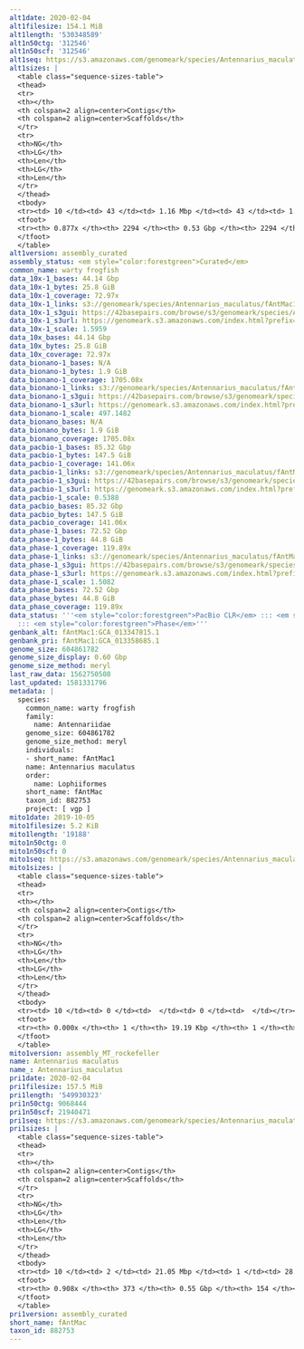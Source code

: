 ```yaml
---
alt1date: 2020-02-04
alt1filesize: 154.1 MiB
alt1length: '530348589'
alt1n50ctg: '312546'
alt1n50scf: '312546'
alt1seq: https://s3.amazonaws.com/genomeark/species/Antennarius_maculatus/fAntMac1/assembly_curated/fAntMac1.alt.cur.20200204.fasta.gz
alt1sizes: |
  <table class="sequence-sizes-table">
  <thead>
  <tr>
  <th></th>
  <th colspan=2 align=center>Contigs</th>
  <th colspan=2 align=center>Scaffolds</th>
  </tr>
  <tr>
  <th>NG</th>
  <th>LG</th>
  <th>Len</th>
  <th>LG</th>
  <th>Len</th>
  </tr>
  </thead>
  <tbody>
  <tr><td> 10 </td><td> 43 </td><td> 1.16 Mbp </td><td> 43 </td><td> 1.16 Mbp </td></tr><tr><td> 20 </td><td> 102 </td><td> 0.89 Mbp </td><td> 102 </td><td> 0.89 Mbp </td></tr><tr><td> 30 </td><td> 188 </td><td> 0.58 Mbp </td><td> 188 </td><td> 0.58 Mbp </td></tr><tr><td> 40 </td><td> 312 </td><td> 425.25 Kbp </td><td> 312 </td><td> 425.25 Kbp </td></tr><tr style="background-color:#cccccc;"><td> 50 </td><td> 477 </td><td> 312.55 Kbp </td><td> 477 </td><td> 312.55 Kbp </td></tr><tr><td> 60 </td><td> 701 </td><td> 233.87 Kbp </td><td> 701 </td><td> 233.87 Kbp </td></tr><tr><td> 70 </td><td> 1007 </td><td> 167.14 Kbp </td><td> 1007 </td><td> 167.14 Kbp </td></tr><tr><td> 80 </td><td> 1463 </td><td> 104.03 Kbp </td><td> 1463 </td><td> 104.03 Kbp </td></tr><tr><td> 90 </td><td> 0 </td><td>  </td><td> 0 </td><td>  </td></tr><tr><td> 100 </td><td> 0 </td><td>  </td><td> 0 </td><td>  </td></tr></tbody>
  <tfoot>
  <tr><th> 0.877x </th><th> 2294 </th><th> 0.53 Gbp </th><th> 2294 </th><th> 0.53 Gbp </th></tr>
  </tfoot>
  </table>
alt1version: assembly_curated
assembly_status: <em style="color:forestgreen">Curated</em>
common_name: warty frogfish
data_10x-1_bases: 44.14 Gbp
data_10x-1_bytes: 25.8 GiB
data_10x-1_coverage: 72.97x
data_10x-1_links: s3://genomeark/species/Antennarius_maculatus/fAntMac1/genomic_data/10x/<br>
data_10x-1_s3gui: https://42basepairs.com/browse/s3/genomeark/species/Antennarius_maculatus/fAntMac1/genomic_data/10x/
data_10x-1_s3url: https://genomeark.s3.amazonaws.com/index.html?prefix=species/Antennarius_maculatus/fAntMac1/genomic_data/10x/
data_10x-1_scale: 1.5959
data_10x_bases: 44.14 Gbp
data_10x_bytes: 25.8 GiB
data_10x_coverage: 72.97x
data_bionano-1_bases: N/A
data_bionano-1_bytes: 1.9 GiB
data_bionano-1_coverage: 1705.08x
data_bionano-1_links: s3://genomeark/species/Antennarius_maculatus/fAntMac1/genomic_data/bionano/<br>
data_bionano-1_s3gui: https://42basepairs.com/browse/s3/genomeark/species/Antennarius_maculatus/fAntMac1/genomic_data/bionano/
data_bionano-1_s3url: https://genomeark.s3.amazonaws.com/index.html?prefix=species/Antennarius_maculatus/fAntMac1/genomic_data/bionano/
data_bionano-1_scale: 497.1482
data_bionano_bases: N/A
data_bionano_bytes: 1.9 GiB
data_bionano_coverage: 1705.08x
data_pacbio-1_bases: 85.32 Gbp
data_pacbio-1_bytes: 147.5 GiB
data_pacbio-1_coverage: 141.06x
data_pacbio-1_links: s3://genomeark/species/Antennarius_maculatus/fAntMac1/genomic_data/pacbio/<br>
data_pacbio-1_s3gui: https://42basepairs.com/browse/s3/genomeark/species/Antennarius_maculatus/fAntMac1/genomic_data/pacbio/
data_pacbio-1_s3url: https://genomeark.s3.amazonaws.com/index.html?prefix=species/Antennarius_maculatus/fAntMac1/genomic_data/pacbio/
data_pacbio-1_scale: 0.5388
data_pacbio_bases: 85.32 Gbp
data_pacbio_bytes: 147.5 GiB
data_pacbio_coverage: 141.06x
data_phase-1_bases: 72.52 Gbp
data_phase-1_bytes: 44.8 GiB
data_phase-1_coverage: 119.89x
data_phase-1_links: s3://genomeark/species/Antennarius_maculatus/fAntMac1/genomic_data/phase/<br>
data_phase-1_s3gui: https://42basepairs.com/browse/s3/genomeark/species/Antennarius_maculatus/fAntMac1/genomic_data/phase/
data_phase-1_s3url: https://genomeark.s3.amazonaws.com/index.html?prefix=species/Antennarius_maculatus/fAntMac1/genomic_data/phase/
data_phase-1_scale: 1.5082
data_phase_bases: 72.52 Gbp
data_phase_bytes: 44.8 GiB
data_phase_coverage: 119.89x
data_status: '''<em style="color:forestgreen">PacBio CLR</em> ::: <em style="color:forestgreen">10x</em>
  ::: <em style="color:forestgreen">Phase</em>'''
genbank_alt: fAntMac1:GCA_013347815.1
genbank_pri: fAntMac1:GCA_013358685.1
genome_size: 604861782
genome_size_display: 0.60 Gbp
genome_size_method: meryl
last_raw_data: 1562750508
last_updated: 1581331796
metadata: |
  species:
    common_name: warty frogfish
    family:
      name: Antennariidae
    genome_size: 604861782
    genome_size_method: meryl
    individuals:
    - short_name: fAntMac1
    name: Antennarius maculatus
    order:
      name: Lophiiformes
    short_name: fAntMac
    taxon_id: 882753
    project: [ vgp ]
mito1date: 2019-10-05
mito1filesize: 5.2 KiB
mito1length: '19188'
mito1n50ctg: 0
mito1n50scf: 0
mito1seq: https://s3.amazonaws.com/genomeark/species/Antennarius_maculatus/fAntMac1/assembly_MT_rockefeller/fAntMac1.MT.20191005.fasta.gz
mito1sizes: |
  <table class="sequence-sizes-table">
  <thead>
  <tr>
  <th></th>
  <th colspan=2 align=center>Contigs</th>
  <th colspan=2 align=center>Scaffolds</th>
  </tr>
  <tr>
  <th>NG</th>
  <th>LG</th>
  <th>Len</th>
  <th>LG</th>
  <th>Len</th>
  </tr>
  </thead>
  <tbody>
  <tr><td> 10 </td><td> 0 </td><td>  </td><td> 0 </td><td>  </td></tr><tr><td> 20 </td><td> 0 </td><td>  </td><td> 0 </td><td>  </td></tr><tr><td> 30 </td><td> 0 </td><td>  </td><td> 0 </td><td>  </td></tr><tr><td> 40 </td><td> 0 </td><td>  </td><td> 0 </td><td>  </td></tr><tr style="background-color:#cccccc;"><td> 50 </td><td> 0 </td><td style="background-color:#ff8888;">  </td><td> 0 </td><td style="background-color:#ff8888;">  </td></tr><tr><td> 60 </td><td> 0 </td><td>  </td><td> 0 </td><td>  </td></tr><tr><td> 70 </td><td> 0 </td><td>  </td><td> 0 </td><td>  </td></tr><tr><td> 80 </td><td> 0 </td><td>  </td><td> 0 </td><td>  </td></tr><tr><td> 90 </td><td> 0 </td><td>  </td><td> 0 </td><td>  </td></tr><tr><td> 100 </td><td> 0 </td><td>  </td><td> 0 </td><td>  </td></tr></tbody>
  <tfoot>
  <tr><th> 0.000x </th><th> 1 </th><th> 19.19 Kbp </th><th> 1 </th><th> 19.19 Kbp </th></tr>
  </tfoot>
  </table>
mito1version: assembly_MT_rockefeller
name: Antennarius maculatus
name_: Antennarius_maculatus
pri1date: 2020-02-04
pri1filesize: 157.5 MiB
pri1length: '549930323'
pri1n50ctg: 9068444
pri1n50scf: 21940471
pri1seq: https://s3.amazonaws.com/genomeark/species/Antennarius_maculatus/fAntMac1/assembly_curated/fAntMac1.pri.cur.20200204.fasta.gz
pri1sizes: |
  <table class="sequence-sizes-table">
  <thead>
  <tr>
  <th></th>
  <th colspan=2 align=center>Contigs</th>
  <th colspan=2 align=center>Scaffolds</th>
  </tr>
  <tr>
  <th>NG</th>
  <th>LG</th>
  <th>Len</th>
  <th>LG</th>
  <th>Len</th>
  </tr>
  </thead>
  <tbody>
  <tr><td> 10 </td><td> 2 </td><td> 21.05 Mbp </td><td> 1 </td><td> 28.82 Mbp </td></tr><tr><td> 20 </td><td> 5 </td><td> 18.16 Mbp </td><td> 4 </td><td> 26.55 Mbp </td></tr><tr><td> 30 </td><td> 9 </td><td> 14.48 Mbp </td><td> 6 </td><td> 25.71 Mbp </td></tr><tr><td> 40 </td><td> 13 </td><td> 13.43 Mbp </td><td> 8 </td><td> 24.91 Mbp </td></tr><tr style="background-color:#cccccc;"><td> 50 </td><td> 19 </td><td style="background-color:#88ff88;"> 9.07 Mbp </td><td> 11 </td><td style="background-color:#88ff88;"> 21.94 Mbp </td></tr><tr><td> 60 </td><td> 26 </td><td> 7.07 Mbp </td><td> 14 </td><td> 21.04 Mbp </td></tr><tr><td> 70 </td><td> 38 </td><td> 3.53 Mbp </td><td> 17 </td><td> 20.25 Mbp </td></tr><tr><td> 80 </td><td> 64 </td><td> 1.27 Mbp </td><td> 20 </td><td> 17.71 Mbp </td></tr><tr><td> 90 </td><td> 256 </td><td> 71.21 Kbp </td><td> 57 </td><td> 130.25 Kbp </td></tr><tr><td> 100 </td><td> 0 </td><td>  </td><td> 0 </td><td>  </td></tr></tbody>
  <tfoot>
  <tr><th> 0.908x </th><th> 373 </th><th> 0.55 Gbp </th><th> 154 </th><th> 0.55 Gbp </th></tr>
  </tfoot>
  </table>
pri1version: assembly_curated
short_name: fAntMac
taxon_id: 882753
---
```

